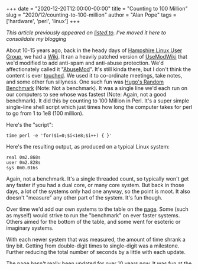 +++
date = "2020-12-20T12:00:00-00:00"
title = "Counting to 100 Million"
slug = "2020/12/counting-to-100-million"
author = "Alan Pope"
tags = ['hardware', 'perl', 'linux']
+++

*This article previously appeared on [listed.to](https://listed.to/@popey/17544/counting-to-100-million). I've moved it here to consolidate my blogging*

About 10-15 years ago, back in the heady days of [Hampshire Linux User Group](http://www.hants.lug.org.uk/), we had a [Wiki](http://www.hants.lug.org.uk/wiki). It ran a heavily patched version of [UseModWiki](http://www.usemod.com/cgi-bin/wiki.pl) that we'd modified to add anti-spam and anti-abuse protection. We'd affectionately called it "[AbuseMod](http://www.hants.lug.org.uk/wiki/AbuseMod)". It's still kinda there, but I don't think the content is ever [touched](http://www.hants.lug.org.uk/wiki/RecentChanges).
We used it to co-ordinate meetings, take notes, and some other fun sillyness. One such fun was [Hugo's Random Benchmark](https://web.archive.org/web/20160328134739/https://www.hants.lug.org.uk/wiki/HugoRandomBenchmark) (Note: Not a benchmark). It was a single line we'd each run on our computers to see whose was fastest (Note: Again, not a good benchmark). It did this by counting to 100 Million in Perl. It's a super simple single-line shell script which just times how long the computer takes for perl to go from 1 to 1e8 (100 million).

Here's the "script":

`time perl -e 'for($i=0;$i<1e8;$i++) { }'`

Here's the resulting output, as produced on a typical Linux system:
```text
real 0m2.868s
user 0m2.828s
sys 0m0.016s
```
Again, not a benchmark. It's a single threaded count, so typically won't get any faster if you had a dual core, or many core system. But back in those days, a lot of the systems only had one anyway, so the point is moot. It also doesn't "measure" any other part of the system. It's fun though.

Over time we'd add our own systems to the table on the [page]([http://www.hants.lug.org.uk/wiki/HugoRandomBenchmark](https://web.archive.org/web/20160328134739/https://www.hants.lug.org.uk/wiki/HugoRandomBenchmark)). Some (such as myself) would strive to run the "benchmark" on ever faster systems. Others aimed for the bottom of the table, and some went for esoteric or imaginary systems.

With each newer system that was measured, the amount of time shrank a tiny bit. Getting from double-digit times to single-digit was a milestone. Further reducing the total number of seconds by a little with each update. 

The page hasn't really been updated for over 10 years now. It was fun at the time, but many of those people have moved on from the LUG, and the site isn't super accessible to edit anymore. It's a little sad, but I do sometimes still go back and grab the script and run it on modern systems, just to see if it's got any quicker.

The output above came from an Intel i7-6820HK running Ubuntu 20.04 under WSL in Windows 10. I don't think back then I'd have envisaged running the benchmark on a system like this. 

I do wonder what the fastest time we can get out of the not-a-benchmark in 2020 might be? Can you get it under a second?

